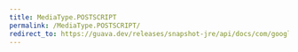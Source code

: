 ```yaml
---
title: MediaType.POSTSCRIPT
permalink: /MediaType.POSTSCRIPT/
redirect_to: https://guava.dev/releases/snapshot-jre/api/docs/com/google/common/net/MediaType.html#POSTSCRIPT
---
```

